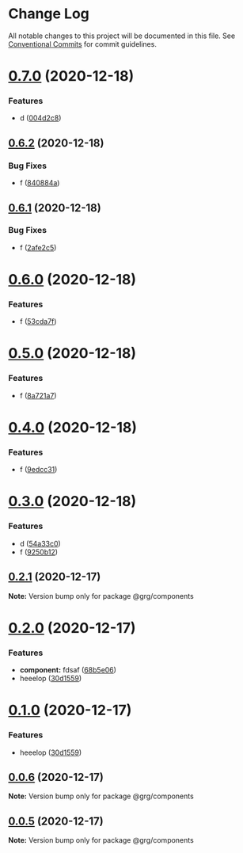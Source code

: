 # Change Log

All notable changes to this project will be documented in this file.
See [Conventional Commits](https://conventionalcommits.org) for commit guidelines.

# [0.7.0](https://github.com/swaysun/monorepo/compare/@grg/components@0.6.2...@grg/components@0.7.0) (2020-12-18)

### Features

- d ([004d2c8](https://github.com/swaysun/monorepo/commit/004d2c815d83c37c6c917384e709a4ecdff29a0a))

## [0.6.2](https://github.com/swaysun/monorepo/compare/@grg/components@0.6.1...@grg/components@0.6.2) (2020-12-18)

### Bug Fixes

- f ([840884a](https://github.com/swaysun/monorepo/commit/840884abb9c897ffef201a5d83876d6448a1b216))

## [0.6.1](https://github.com/swaysun/monorepo/compare/@grg/components@0.6.0...@grg/components@0.6.1) (2020-12-18)

### Bug Fixes

- f ([2afe2c5](https://github.com/swaysun/monorepo/commit/2afe2c58af7902126ea80929318be2e997799364))

# [0.6.0](https://github.com/swaysun/monorepo/compare/@grg/components@0.5.0...@grg/components@0.6.0) (2020-12-18)

### Features

- f ([53cda7f](https://github.com/swaysun/monorepo/commit/53cda7f6561e606a31e25a731806572565bcca15))

# [0.5.0](https://github.com/swaysun/monorepo/compare/@grg/components@0.4.0...@grg/components@0.5.0) (2020-12-18)

### Features

- f ([8a721a7](https://github.com/swaysun/monorepo/commit/8a721a70ff60afe356d825b64db2520d040e6c03))

# [0.4.0](https://github.com/swaysun/monorepo/compare/@grg/components@0.3.0...@grg/components@0.4.0) (2020-12-18)

### Features

- f ([9edcc31](https://github.com/swaysun/monorepo/commit/9edcc31c90863ed46637ba7478f4b5da2a95bcdb))

# [0.3.0](https://github.com/swaysun/monorepo/compare/@grg/components@0.2.1...@grg/components@0.3.0) (2020-12-18)

### Features

- d ([54a33c0](https://github.com/swaysun/monorepo/commit/54a33c07bdaaed83477db2d90a45f3ba4fa790de))
- f ([9250b12](https://github.com/swaysun/monorepo/commit/9250b12556ff092d7dcee9ad27527f0f77d2ff82))

## [0.2.1](https://github.com/swaysun/monorepo/compare/@grg/components@0.2.0...@grg/components@0.2.1) (2020-12-17)

**Note:** Version bump only for package @grg/components

# [0.2.0](https://github.com/swaysun/monorepo/compare/@grg/components@0.0.4...@grg/components@0.2.0) (2020-12-17)

### Features

- **component:** fdsaf ([68b5e06](https://github.com/swaysun/monorepo/commit/68b5e06188d5d0b93c74abb5af7b05863b0fbc06))
- heeelop ([30d1559](https://github.com/swaysun/monorepo/commit/30d155992bd7e68deb05fb8e3e5329837b53280e))

# [0.1.0](https://github.com/swaysun/monorepo/compare/@grg/components@0.0.4...@grg/components@0.1.0) (2020-12-17)

### Features

- heeelop ([30d1559](https://github.com/swaysun/monorepo/commit/30d155992bd7e68deb05fb8e3e5329837b53280e))

## [0.0.6](https://github.com/swaysun/monorepo/compare/@grg/components@0.0.4...@grg/components@0.0.6) (2020-12-17)

**Note:** Version bump only for package @grg/components

## [0.0.5](https://github.com/swaysun/monorepo/compare/@grg/components@0.0.4...@grg/components@0.0.5) (2020-12-17)

**Note:** Version bump only for package @grg/components
